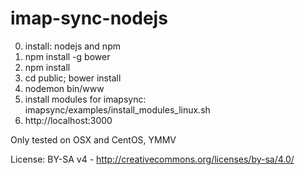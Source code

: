 imap-sync-nodejs
================


0. install: nodejs and npm
1. npm install -g bower
2. npm install
3. cd public; bower install
4. nodemon bin/www
5. install modules for imapsync: imapsync/examples/install_modules_linux.sh
6. http://localhost:3000


Only tested on OSX and CentOS, YMMV


License: BY-SA v4 - http://creativecommons.org/licenses/by-sa/4.0/
